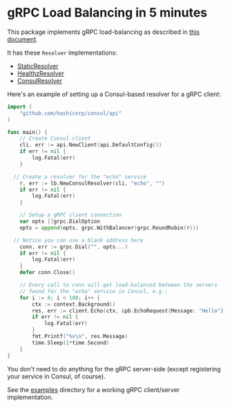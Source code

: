 # gRPC Load Balancing in 5 minutes

This package implements gRPC load-balancing as described
in [this document](https://github.com/grpc/grpc/blob/master/doc/load-balancing.md).

It has these `Resolver` implementations:
* [StaticResolver](static/static.go)
* [HealthzResolver](static/static.go)
* [ConsulResolver](static/static.go)

Here's an example of setting up a Consul-based resolver for a gRPC client:

```go
import (
	"github.com/hashicorp/consul/api"
)

func main() {
	// Create Consul client
	cli, err := api.NewClient(api.DefaultConfig())
	if err != nil {
		log.Fatal(err)
	}

  // Create a resolver for the "echo" service
	r, err := lb.NewConsulResolver(cli, "echo", "")
	if err != nil {
		log.Fatal(err)
	}

	// Setup a gRPC client connection
	var opts []grpc.DialOption
	opts = append(opts, grpc.WithBalancer(grpc.RoundRobin(r)))

  // Notice you can use a blank address here
	conn, err := grpc.Dial("", opts...)
	if err != nil {
		log.Fatal(err)
	}
	defer conn.Close()

	// Every call to conn will get load-balanced between the servers
	// found for the "echo" service in Consul, e.g.:
	for i := 0; i < 100; i++ {
		ctx := context.Background()
		res, err := client.Echo(ctx, &pb.EchoRequest{Message: "Hello"})
		if err != nil {
			log.Fatal(err)
		}
		fmt.Printf("%v\n", res.Message)
		time.Sleep(1*time.Second)
	}
}

```

You don't need to do anything for the gRPC server-side (except registering
your service in Consul, of course).

See the [examples]() directory for a working gRPC client/server implementation.
